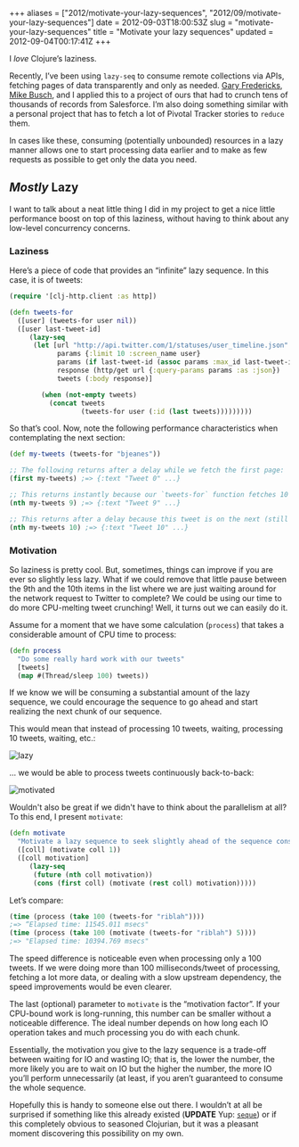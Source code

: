 +++
aliases = ["2012/motivate-your-lazy-sequences", "2012/09/motivate-your-lazy-sequences"]
date = 2012-09-03T18:00:53Z
slug = "motivate-your-lazy-sequences"
title = "Motivate your lazy sequences"
updated = 2012-09-04T00:17:41Z
+++

I *love* Clojure’s laziness.

Recently, I’ve been using `lazy-seq`  to consume remote collections via APIs, fetching pages of data transparently and only as needed. [Gary Fredericks](http://gfredericks.com/), [Mike Busch](http://mikelikesbikes.com/), and I applied this to a project of ours that had to crunch tens of thousands of records from Salesforce. I’m also doing something similar with a personal project that has to fetch a lot of Pivotal Tracker stories to `reduce` them.

In cases like these, consuming (potentially unbounded) resources in a lazy manner allows one to start processing data earlier and to make as few requests as possible to get only the data you need.

## *Mostly* Lazy

I want to talk about a neat little thing I did in my project to get a nice little performance boost on top of this laziness, without having to think about any low-level concurrency concerns.

### Laziness

Here’s a piece of code that provides an “infinite” lazy sequence. In this case, it is of tweets:

```clojure
(require '[clj-http.client :as http])

(defn tweets-for
  ([user] (tweets-for user nil))
  ([user last-tweet-id]
     (lazy-seq
      (let [url "http://api.twitter.com/1/statuses/user_timeline.json"
            params {:limit 10 :screen_name user}
            params (if last-tweet-id (assoc params :max_id last-tweet-id) params)
            response (http/get url {:query-params params :as :json})
            tweets (:body response)]

        (when (not-empty tweets)
          (concat tweets 
                  (tweets-for user (:id (last tweets)))))))))
```

So that’s cool. Now, note the following performance characteristics when contemplating the next section:

```clojure
(def my-tweets (tweets-for "bjeanes"))

;; The following returns after a delay while we fetch the first page:
(first my-tweets) ;=> {:text "Tweet 0" ...}

;; This returns instantly because our `tweets-for` function fetches 10 tweets per page:
(nth my-tweets 9) ;=> {:text "Tweet 9" ...}

;; This returns after a delay because this tweet is on the next (still lazily unfetched) page:
(nth my-tweets 10) ;=> {:text "Tweet 10" ...}
```

### Motivation

So laziness is pretty cool. But, sometimes, things can improve if you are ever so slightly less lazy. What if we could remove that little pause between the 9th and the 10th items in the list where we are just waiting around for the network request to Twitter to complete? We could be using our time to do more CPU-melting tweet crunching! Well, it turns out we can easily do it.

Assume for a moment that we have some calculation (`process`) that takes a considerable amount of CPU time to process:

```clojure
(defn process
  "Do some really hard work with our tweets"
  [tweets]
  (map #(Thread/sleep 100) tweets))
```

If we know we will be consuming a substantial amount of the lazy sequence, we could encourage the sequence to go ahead and start realizing the next chunk of our sequence. 

This would mean that instead of processing 10 tweets, waiting, processing 10 tweets, waiting, etc.:

![lazy](/lazy.png)

... we would be able to process tweets continuously back-to-back:

![motivated](/motivated.png)

Wouldn't also be great if we didn't have to think about the parallelism at all? To this end, I present `motivate`:

```clojure
(defn motivate
  "Motivate a lazy sequence to seek slightly ahead of the sequence consumer's position."
  ([coll] (motivate coll 1))
  ([coll motivation]
     (lazy-seq
      (future (nth coll motivation))
      (cons (first coll) (motivate (rest coll) motivation)))))
```

Let’s compare:

```clojure
(time (process (take 100 (tweets-for "riblah"))))
;=> “Elapsed time: 11545.011 msecs"
(time (process (take 100 (motivate (tweets-for "riblah") 5))))
;=> "Elapsed time: 10394.769 msecs"
```

The speed difference is noticeable even when processing only a 100 tweets. If we were doing more than 100 milliseconds/tweet of processing, fetching a lot more data, or dealing with a slow upstream dependency, the speed improvements would be even clearer.

The last (optional) parameter to `motivate` is the “motivation factor”. If your CPU-bound work is long-running, this number can be smaller without a noticeable difference. The ideal number depends on how long each IO operation takes and much processing you do with each chunk. 

Essentially, the motivation you give to the lazy sequence is a trade-off between waiting for IO and wasting IO; that is, the lower the number, the more likely you are to wait on IO but the higher the number, the more IO you’ll perform unnecessarily (at least, if you aren’t guaranteed to consume the whole sequence.

Hopefully this is handy to someone else out there. I wouldn’t at all be surprised if something like this already existed (**UPDATE** Yup: [`seque`](http://clojuredocs.org/clojure_core/clojure.core/seque)) or if this completely obvious to seasoned Clojurian, but it was a pleasant moment discovering this possibility on my own.